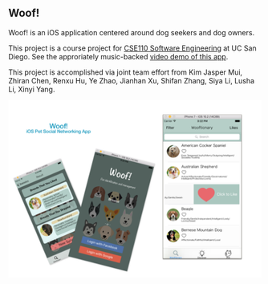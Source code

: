 ## Woof!
Woof! is an iOS application centered around dog seekers and dog owners.<br>

This project is a course project for [CSE110 Software Engineering](http://ieng6.ucsd.edu/~cs110x/) at UC San Diego. See the approriately music-backed [video demo of this app](https://www.youtube.com/watch?time_continue=1&v=JSJSSLUE4IE).<br>

This project is accomplished via joint team effort from Kim Jasper Mui, Zhiran Chen, Renxu Hu, Ye Zhao, Jianhan Xu, Shifan Zhang, Siya Li, Lusha Li, Xinyi Yang.<br>

![Woof!](Woof_Promo_Photo.jpeg)